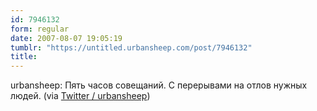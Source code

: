 ```yaml
---
id: 7946132
form: regular
date: 2007-08-07 19:05:19
tumblr: "https://untitled.urbansheep.com/post/7946132"
title:
---
```


<p>urbansheep: Пять часов совещаний. С перерывами на отлов нужных людей. (via <a href="http://twitter.com/urbansheep/statuses/192075552">Twitter / urbansheep</a>)</p>

